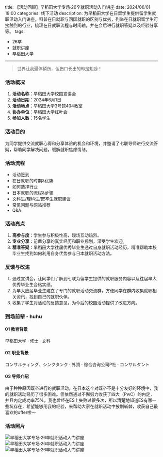 title: 【活动回顾】早稻田大学专场·26卒就职活动入门讲座
date: 2024/06/01 18:00
categories: 线下活动
description: 为早稻田大学在日留学生提供留学生就职活动入门讲座，科普在日就职与回国就职的区别与优劣，列举在日就职留学生可接触到的行业，梳理在日就职流程与时间轴，并在会后进行就职答疑以及经验分享等。
tags:
- 26卒
- 就职讲座
- 早稻田大学

---

<blockquote class="blockquote-center">世界让我遍体鳞伤，但伤口长出的却是翅膀！</blockquote>

### 活动概况
1. **活动名称**：早稻田大学校园宣讲会
2. **活动日期**：2024年6月1日
3. **活动地点**：早稻田大学3号馆404教室
4. **协办单位**：早稻田大学红叶会
5. **参加人数**：15名学生

### 活动目的
为同学提供交流就职心得和分享体验的机会和环境，并邀请了七联导师进行交流答疑，帮助同学解决问题，缓解就职焦虑情绪。

### 活动流程
- 活动签到
- 在日就职的时期&优势
- 如何选择行业
- 日本就职的流程&步骤
- 文科生/理科生/既卒生就职建议
- 常见问题与网站推荐
- Q&A

### 活动亮点
1. **高参与度**：学生参与积极性高，现场互动热烈。
2. **专业分享**：前辈分享的真实经历和职业规划，深受学生欢迎。
3. **精准答疑**：早稻田大学往届优秀毕业生通过自身就职活动经历，精准帮助本校毕业生找到如何利用自身优势参与日本就职活动方法。

### 反馈与改进
1. 通过宣讲会，让同学们了解到七联为留学生提供的就职服务内容以及往届早大优秀毕业生合格实绩。
2. 为早大应届毕业生建立了专门的就职活动交流群，方便同学在群内收集就职相关资讯，找到自己的就职伙伴。
3. 收集了学生对活动的反馈意见，为今后的校园活动提供了改进方向。

### 到场前辈 - huhu
#### 01 教育背景
早稲田大学 · 修士 · 文科

#### 02 职业背景
コンサルティング、シンクタンク · 外資 · 综合咨询公司P社 · コンサルタント

#### 03 导师介绍
由于种种原因既卒进行的就职活动，在日本这个对既卒不是十分友好的环境中，我的就职活动经历了很多困难。但依然通过不懈努力收获了四大（PwC）的内定，并且内定成功率75%。我也曾经在ES上失败过很多次，所以清楚地知道ES有哪一些坑存在，希望能够用我的经验，来帮助大家在就职活动中披荆斩棘，收获自己最喜欢的offer啦～


### 活动照片
![早稻田大学专场·26卒就职活动入门讲座](https://qilian-tokyo.github.io/img/20240601/1.jpg)
![早稻田大学专场·26卒就职活动入门讲座](https://qilian-tokyo.github.io/img/20240601/2.jpg)
![早稻田大学专场·26卒就职活动入门讲座](https://qilian-tokyo.github.io/img/20240601/3.jpg)
